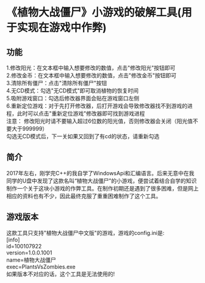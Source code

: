 # 《植物大战僵尸》小游戏的破解工具(用于实现在游戏中作弊)  
## 功能  
1.修改阳光：在文本框中输入想要修改的数值，点击"修改阳光"按钮即可  
2.修改金币：在文本框中输入想要修改的数值，点击"修改金币"按钮即可  
3.清除所有僵尸：点击"清除所有僵尸"按钮  
4.无CD模式：勾选"无CD模式"即可取消植物的恢复时间  
5.吸附游戏窗口：勾选后修改器界面会贴在游戏窗口左侧  
6.重新定位游戏：对于先打开修改器，后打开游戏会导致修改器找不到游戏的进程，此时可以点击"重新定位游戏"修改器即可找到游戏进程  
注意：   修改阳光时请不要输入超过6位数的阳光值，否则修改器会关闭（阳光值不要大于999999）  
        勾选无CD模式后，下一关如果又回到了有cd的状态，请重新勾选  
## 简介  
  2017年左右，刚学完C++的我自学了WindowsApi和汇编语言。后来无意中在我同学的U盘中发现了这款名叫“植物大战僵尸”的小游戏，便尝试着结合自学的知识制作一个关于这块小游戏的作弊工具。在制作初期还是遇到了很多困难，但是网上相应的资料也有不少，因此最终克服了重重困难制作了这个工具。  
## 游戏版本  
这款工具只支持"植物大战僵尸中文版"的游戏，游戏的config.ini是:  
[info]  
id=100107922  
version=1.0.0.1001  
name=植物大战僵尸  
exec=PlantsVsZombies.exe  
如果版本不对应的话，这个工具是无法使用的!  
